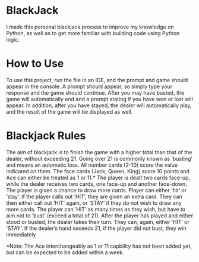 # BlackJack

I made this personal blackjack process to improve my knowledge on Python, as well as to get more familiar with building code using Python logic. 

# How to Use

To use this project, run the file in an IDE, and the prompt and game should appear in the console. A prompt should appear, so simply type your response and the game should continue. After you may have busted, the game will automatically end and a prompt stating if you have won or lost will appear. In addition, after you have stayed, the dealer will automatically play, and the result of the game will be displayed as well. 

# Blackjack Rules

The aim of blackjack is to finish the game with a higher total than that of the dealer, without exceeding 21. Going over 21 is commonly known as ‘busting’ and means an automatic loss.
All number cards (2-10) score the value indicated on them. The face cards (Jack, Queen, King) score 10 points and Ace can either be treated as 1 or 11.*
The player is dealt two cards face-up, while the dealer receives two cards, one face-up and another face-down.
The player is given a chance to draw more cards. Player can either ‘hit’ or ‘stay’. If the player calls out ‘HIT’, they are given an extra card. They can then either call out ‘HIT’ again, or ‘STAY’ if they do not wish to draw any more cards. The player can ‘HIT’ as many times as they wish, but have to aim not to ‘bust’ (exceed a total of 21).
After the player has played and either stood or busted, the dealer takes their turn. They can, again, either ‘HIT’ or ‘STAY’. If the dealer’s hand exceeds 21, if the player did not bust, they win immediately

*Note: The Ace interchangeably as 1 or 11 capbility has not been added yet, but can be expected to be added within a week. 
